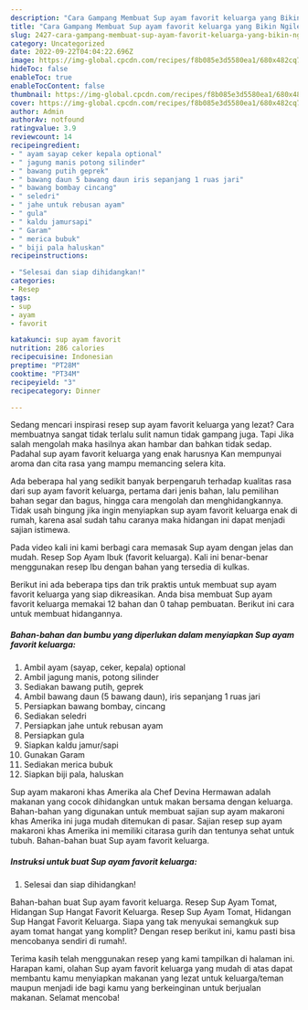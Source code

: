 ```yaml
---
description: "Cara Gampang Membuat Sup ayam favorit keluarga yang Bikin Ngiler"
title: "Cara Gampang Membuat Sup ayam favorit keluarga yang Bikin Ngiler"
slug: 2427-cara-gampang-membuat-sup-ayam-favorit-keluarga-yang-bikin-ngiler
category: Uncategorized
date: 2022-09-22T04:04:22.696Z
image: https://img-global.cpcdn.com/recipes/f8b085e3d5580ea1/680x482cq70/sup-ayam-favorit-keluarga-foto-resep-utama.jpg
hideToc: false
enableToc: true
enableTocContent: false
thumbnail: https://img-global.cpcdn.com/recipes/f8b085e3d5580ea1/680x482cq70/sup-ayam-favorit-keluarga-foto-resep-utama.jpg
cover: https://img-global.cpcdn.com/recipes/f8b085e3d5580ea1/680x482cq70/sup-ayam-favorit-keluarga-foto-resep-utama.jpg
author: Admin
authorAv: notfound
ratingvalue: 3.9
reviewcount: 14
recipeingredient:
- " ayam sayap ceker kepala optional"
- " jagung manis potong silinder"
- " bawang putih geprek"
- " bawang daun 5 bawang daun iris sepanjang 1 ruas jari"
- " bawang bombay cincang"
- " seledri"
- " jahe untuk rebusan ayam"
- " gula"
- " kaldu jamursapi"
- " Garam"
- " merica bubuk"
- " biji pala haluskan"
recipeinstructions:

- "Selesai dan siap dihidangkan!"
categories:
- Resep
tags:
- sup
- ayam
- favorit

katakunci: sup ayam favorit 
nutrition: 286 calories
recipecuisine: Indonesian
preptime: "PT28M"
cooktime: "PT34M"
recipeyield: "3"
recipecategory: Dinner

---
```



Sedang mencari inspirasi resep sup ayam favorit keluarga yang lezat? Cara membuatnya sangat tidak terlalu sulit namun tidak gampang juga. Tapi Jika salah mengolah maka hasilnya akan hambar dan bahkan tidak sedap. Padahal sup ayam favorit keluarga yang enak harusnya Kan mempunyai aroma dan cita rasa yang mampu memancing selera kita.


Ada beberapa hal yang sedikit banyak berpengaruh terhadap kualitas rasa dari sup ayam favorit keluarga, pertama dari jenis bahan, lalu pemilihan bahan segar dan bagus, hingga cara mengolah dan menghidangkannya. Tidak usah bingung jika ingin menyiapkan sup ayam favorit keluarga enak di rumah, karena asal sudah tahu caranya maka hidangan ini dapat menjadi sajian istimewa.

Pada video kali ini kami berbagi cara memasak Sup ayam dengan jelas dan mudah. Resep Sop Ayam Ibuk (favorit keluarga). Kali ini benar-benar menggunakan resep Ibu dengan bahan yang tersedia di kulkas.


Berikut ini ada beberapa tips dan trik praktis untuk membuat sup ayam favorit keluarga yang siap dikreasikan. Anda bisa membuat Sup ayam favorit keluarga memakai 12 bahan dan 0 tahap pembuatan. Berikut ini cara untuk membuat hidangannya.

<!--inarticleads1-->

##### Bahan-bahan dan bumbu yang diperlukan dalam menyiapkan Sup ayam favorit keluarga:

1. Ambil  ayam (sayap, ceker, kepala) optional
1. Ambil  jagung manis, potong silinder
1. Sediakan  bawang putih, geprek
1. Ambil  bawang daun (5 bawang daun), iris sepanjang 1 ruas jari
1. Persiapkan  bawang bombay, cincang
1. Sediakan  seledri
1. Persiapkan  jahe untuk rebusan ayam
1. Persiapkan  gula
1. Siapkan  kaldu jamur/sapi
1. Gunakan  Garam
1. Sediakan  merica bubuk
1. Siapkan  biji pala, haluskan


Sup ayam makaroni khas Amerika ala Chef Devina Hermawan adalah makanan yang cocok dihidangkan untuk makan bersama dengan keluarga. Bahan-bahan yang digunakan untuk membuat sajian sup ayam makaroni khas Amerika ini juga mudah ditemukan di pasar. Sajian resep sup ayam makaroni khas Amerika ini memiliki citarasa gurih dan tentunya sehat untuk tubuh. Bahan-bahan buat Sup ayam favorit keluarga. 

<!--inarticleads2-->

##### Instruksi untuk buat Sup ayam favorit keluarga:


1. Selesai dan siap dihidangkan!

Bahan-bahan buat Sup ayam favorit keluarga. Resep Sup Ayam Tomat, Hidangan Sup Hangat Favorit Keluarga. Resep Sup Ayam Tomat, Hidangan Sup Hangat Favorit Keluarga. Siapa yang tak menyukai semangkuk sup ayam tomat hangat yang komplit? Dengan resep berikut ini, kamu pasti bisa mencobanya sendiri di rumah!. 

Terima kasih telah menggunakan resep yang kami tampilkan di halaman ini. Harapan kami, olahan Sup ayam favorit keluarga yang mudah di atas dapat membantu kamu menyiapkan makanan yang lezat untuk keluarga/teman maupun menjadi ide bagi kamu yang berkeinginan untuk berjualan makanan. Selamat mencoba!
